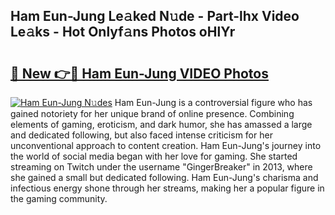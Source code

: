 ## Ham Eun-Jung Le𝚊ked N𝚞de - Part-lhx Video Le𝚊ks - Hot Onlyf𝚊ns Photos oHlYr

# <h2><a href="http://ac47425.deff.icu/?id=Ham+Eun-Jung">🔗 New 👉🔴 Ham Eun-Jung VIDEO Photos</a></h2>

[![Ham Eun-Jung N𝚞des](https://i.imgur.com/rIISA9y.gif)](http://ac47425.deff.icu/?id=Ham+Eun-Jung)
Ham Eun-Jung is a controversial figure who has gained notoriety for her unique brand of online presence. Combining elements of gaming, eroticism, and dark humor, she has amassed a large and dedicated following, but also faced intense criticism for her unconventional approach to content creation. Ham Eun-Jung's journey into the world of social media began with her love for gaming. She started streaming on Twitch under the username "GingerBreaker" in 2013, where she gained a small but dedicated following. Ham Eun-Jung's charisma and infectious energy shone through her streams, making her a popular figure in the gaming community.
